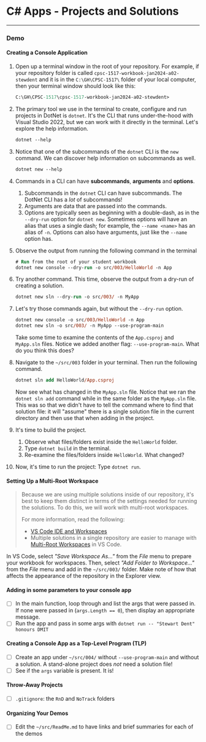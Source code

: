 # C# Apps - Projects and Solutions


----

### Demo

#### Creating a Console Application

1. Open up a terminal window in the root of your repository. For example, if your repository folder is called `cpsc-1517-workbook-jan2024-a02-stewdent` and it is in the `C:\GH\CPSC-1517\` folder of your local computer, then your terminal window should look like this:

    ```ps
    C:\GH\CPSC-1517\cpsc-1517-workbook-jan2024-a02-stewdent>
    ```

1. The primary tool we use in the terminal to create, configure and run projects in DotNet is `dotnet`. It's the CLI that runs under-the-hood with Visual Studio 2022, but we can work with it directly in the terminal. Let's explore the help information.

    ```ps
    dotnet --help
    ```

1. Notice that one of the subcommands of the `dotnet` CLI is the `new` command. We can discover help information on subcommands as well.

    ```ps
    dotnet new --help
    ```

1. Commands in a CLI can have **subcommands**, **arguments** and **options**.
   1. Subcommands in the `dotnet` CLI can have subcommands. The DotNet CLI has a *lot* of subcommands!
   1. Arguments are data that are passed into the commands.
   1. Options are typically seen as beginning with a double-dash, as in the `--dry-run` option for `dotnet new`. Sometimes options will have an alias that uses a single dash; for example, the `--name <name>` has an alias of `-n`. Options can also have arguments, just like the `--name` option has.

1. Observe the output from running the following command in the terminal

    ```ps
    # Run from the root of your student workbook
    dotnet new console --dry-run -o src/003/HelloWorld -n App
    ```

1. Try another command. This time, observe the output from a dry-run of creating a solution.

    ```ps
    dotnet new sln --dry-run -o src/003/ -n MyApp
    ```

1. Let's try those commands again, but without the `--dry-run` option.

    ```ps
    dotnet new console -o src/003/HelloWorld -n App
    dotnet new sln -o src/003/ -n MyApp --use-program-main
    ```

   Take some time to examine the contents of the `App.csproj` and `MyApp.sln` files. Notice we added another flag: `--use-program-main`. What do you think this does?

1. Navigate to the `~/src/003` folder in your terminal. Then run the following command.

    ```ps
    dotnet sln add HelloWorld/App.csproj
    ```

    Now see what has changed in the `MyApp.sln` file. Notice that we ran the `dotnet sln add` command while in the same folder as the `MyApp.sln` file. This was so that we didn't have to tell the command where to find that solution file: it will "assume" there is a single solution file in the current directory and then use that when adding in the project.

1. It's time to build the project.
   1. Observe what files/folders exist inside the `HelloWorld` folder.
   1. Type `dotnet build` in the terminal.
   1. Re-examine the files/folders inside `HelloWorld`. What changed?

1. Now, it's time to run the project: Type `dotnet run`.

#### Setting Up a Multi-Root Workspace

> Because we are using multiple solutions inside of our repository, it's best to keep them distinct in terms of the settings needed for running the solutions. To do this, we will work with multi-root workspaces.
>
> For more information, read the following:
>
> - [VS Code IDE and Workspaces](https://code.visualstudio.com/docs/editor/workspaces)
> - Multiple solutions in a single repository are easier to manage with [Multi-Root Workspaces](https://code.visualstudio.com/docs/editor/multi-root-workspaces) in VS Code.

In VS Code, select *"Save Workspace As..."* from the *File* menu to prepare your workbook for workspaces. Then, select *"Add Folder to Workspace..."* from the *File* menu and add in the `~/src/003/` folder. Make note of how that affects the appearance of the repository in the Explorer view.

#### Adding in some parameters to your console app

- [ ] In the main function, loop through and list the args that were passed in. If none were passed in (`args.Length == 0`), then display an appropriate message.
- [ ] Run the app and pass in some args with `dotnet run -- "Stewart Dent" honours DMIT`

#### Creating a Console App as a Top-Level Program (TLP)

- [ ] Create an app under `~/src/004/` without `--use-program-main` and without a solution. A stand-alone project does *not* need a solution file!
- [ ] See if the `args` variable is present. It is!

#### Throw-Away Projects

- [ ] `.gitignore`: the `RnD` and `NoTrack` folders

#### Organizing Your Demos

- [ ] Edit the `~/src/ReadMe.md` to have links and brief summaries for each of the demos